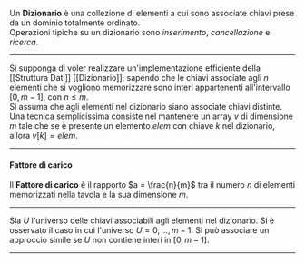 Un **Dizionario** è una collezione di elementi a cui sono associate chiavi prese da un dominio totalmente ordinato.<br />
Operazioni tipiche su un dizionario sono _inserimento_, _cancellazione_ e _ricerca_.<br />

--------------------------------------------------------------

Si supponga di voler realizzare un'implementazione efficiente della [[Struttura Dati]] [[Dizionario]], sapendo che le chiavi associate agli $n$ elementi che si vogliono memorizzare sono interi appartenenti all'intervallo $[0, m-1]$, con $n \leq m$.<br />
Si assuma che agli elementi nel dizionario siano associate chiavi distinte. Una tecnica semplicissima consiste nel mantenere un array $v$ di dimensione $m$ tale che se è presente un elemento $elem$ con chiave $k$ nel dizionario, allora $v[k] = elem$.<br />

--------------------------------------------------------------

#### Fattore di carico ####

Il **Fattore di carico** è il rapporto $a = \frac{n}{m}$ tra il numero $n$ di elementi memorizzati nella tavola e la sua dimensione $m$.<br />

--------------------------------------------------------------

Sia $U$ l'universo delle chiavi associabili agli elementi nel dizionario. Si è osservato il caso in cui l'universo $U = {0, ..., m-1}$. Si può associare un approccio simile se $U$ non contiene interi in $[0, m-1]$.<br />

--------------------------------------------------------------



